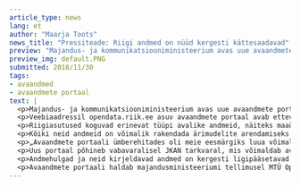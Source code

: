 ```yaml
---
article_type: news
lang: et
author: "Maarja Toots"
news_title: "Pressiteade: Riigi andmed on nüüd kergesti kättesaadavad"
preview: "Majandus- ja kommunikatsiooniministeerium avas uue avaandmete portaali, kust saab lihtsasti leida erinevaid riigiasutuste kogutavaid avalikke andmeid."
preview_img: default.PNG
submitted: 2018/11/30
tags:
- avaandmed
- avaandmete portaal
text: |
  <p>Majandus- ja kommunikatsiooniministeerium avas uue avaandmete portaali, kust saab lihtsasti leida erinevaid riigiasutuste kogutavaid avalikke andmeid.</p>
  <p>Veebiaadressil opendata.riik.ee asuv avaandmete portaal avab ettevõtlus- ja infotehnoloogiaminister Rene Tammisti sõnul kodanikele ja ettevõtjatele mitmeid uusi võimalusi. „Oleme pikalt seisnud silmitsi probleemiga, kus riigi kogutud avalikud andmed, mida on tohutul hulgal, leiavad väga vähest rakendust. Avaandmete portaalis on riigi andmed kodanikele ja ettevõtjatele lihtsasti kättesaadavad. Kutsun üles kõiki riigiasutusi koostööle, et nad vaataksid üle oma kogutavad avalikud andmed ja jagaksid neid – see on ka seadusest tulenev kohustus,“ ütles Tammist.</p>
  <p>Riigiasutused koguvad erinevat tüüpi avalike andmeid, näiteks maaüksuste, hoonete ja teede kohta, kuritegevuse ja õnnetuste statistikat. Portaalist leiab ka õppeasutuste ja hariduse teemalist infot ning teavet paljudest teistest valdkondadest.</p>
  <p>Kõiki neid andmeid on võimalik rakendada ärimudelite arendamiseks ning uute toodete ja teenuste välja töötamiseks. Kodanikud, vabaühendused, teadlased ja teised riigiasutused saavad kasutada andmepõhiseid materjale, et olla paremini informeeritud, rääkida kaasa ühiskondlikes diskussioonides ning teha teadustööd. „Eesti e-riik peab toimima platvormina, mille pinnalt saavad ettevõtjad luua innovaatilisi lahendusi. Riigi kogutavate avalike andmete põhjal on ettevõtetel võimalik tuua turule järjest konkurentsivõimelisemaid tooteid ja teenuseid,“ rääkis minister riigi andmete rakendusvõimalustest.<p>
  <p>„Avaandmete portaali ümberehitades oli meie eesmärgiks luua võimalikult lihtne ja intuitiivselt hallatav lahendus, mis on kõigile kättesaadav. Andmehulgad on lihtsalt üles- ja allalaaditavad, andmevaldaja saab oma andmestikke ise uuendada ja kasutaja omakorda neid portaalist otsida,“ kommenteeris minister. „Samuti on võimalik andmevahetust täielikult automatiseerida, seda nii riigiasutuse kui ka kasutaja jaoks,“ lisas ta.</p>
  <p>Uus portaal põhineb vabavaralisel JKAN tarkvaral, mis võimaldab avaandmete kataloogi ehitada ja käigus hoida lihtsa vaevaga ja väikeste kuludega. „Tarkvaralise uuendusega tõstame Eesti avaandmete portaali ka tehnoloogiliselt maailma mastaabis tugevale tasemele,“ rõhutas Tammist.</p>
  <p>Andmehulgad ja neid kirjeldavad andmed on kergesti ligipääsetavad ja järgivad Euroopas laialt levinud DCAT standardit, mida kasutatakse avaliku sektori andmete kirjeldamiseks. See hõlbustab Eesti avaandmete portaalis leiduvate andmete võrdlemist ja ristkasutust teiste riikide avaandmetega. Samuti saavad teised Euroopa andmevaramud automaatselt korjata Eesti portaalist andmeid, tehes need rahvusvaheliselt hõlpsasti leitavaks.</p>
  <p>Avaandmete portaali haldab majandusministeeriumi tellimusel MTÜ Open Knowledge Estonia. Töid rahastatakse Euroopa Liidu struktuuritoetuse toetusskeemist „Infoühiskonna teadlikkuse tõstmine“ (Euroopa Regionaalarengu Fond).</p>
---
```


